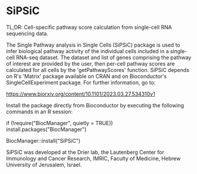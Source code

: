 # SiPSiC
TL;DR: Cell-specific pathway score calculation from single-cell RNA sequencing data.

The Single Pathway analysis in Single Cells (SiPSiC) package is used to infer biological pathway activity of the individual cells included in a single-cell RNA-seq dataset. 
The dataset and list of genes comprising the pathway of interest are provided by the user, then per-cell pathway scores are calculated for all cells by the 'getPathwayScores' function.
SiPSiC depends on R's 'Matrix' package available on CRAN and on Bioconductor's SingleCellExperiment package. For further information, go to:

https://www.biorxiv.org/content/10.1101/2023.03.27.534310v1

Install the package directly from Bioconductor by executing the following commands in an R session:

if (!require("BiocManager", quietly = TRUE))
    install.packages("BiocManager")

BiocManager::install("SiPSiC")

SiPSiC was developed at the Drier lab, the Lautenberg Center for Immunology and Cancer Research, IMRIC, Faculty of Medicine, Hebrew University of Jerusalem, Israel.
